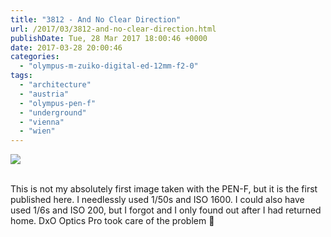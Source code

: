 ```yaml
---
title: "3812 - And No Clear Direction"
url: /2017/03/3812-and-no-clear-direction.html
publishDate: Tue, 28 Mar 2017 18:00:46 +0000
date: 2017-03-28 20:00:46
categories: 
  - "olympus-m-zuiko-digital-ed-12mm-f2-0"
tags: 
  - "architecture"
  - "austria"
  - "olympus-pen-f"
  - "underground"
  - "vienna"
  - "wien"
---
```

<div class="container">
<div class="center"><a target="_blank" href="https://d25zfm9zpd7gm5.cloudfront.net/1200x1200/2016/20160918_235240_DxO_lr.jpg"><img class="webfeedsFeaturedVisual" src="https://d25zfm9zpd7gm5.cloudfront.net/0600x0600/2016/20160918_235240_DxO_lr.jpg" /></a></div>
</div>
<br />

This is not my absolutely first image taken with the PEN-F, but it is the first published here. I needlessly used 1/50s and ISO 1600. I could also have used 1/6s and ISO 200, but I forgot and I only found out after I had returned home. DxO Optics Pro took care of the problem 🙂 
